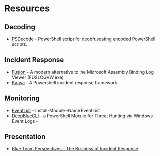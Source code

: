 # Resources

## Decoding
- [PSDecode](https://github.com/R3MRUM/PSDecode) - PowerShell script for deobfuscating encoded PowerShell scripts.

## Incident Response
- [Fusion](https://github.com/awaescher/Fusion) - A modern alternative to the Microsoft Assembly Binding Log Viewer (FUSLOGVW.exe) 
- [Kansa](https://github.com/davehull/Kansa) - A Powershell incident response framework.

## Monitoring
- [EventList](https://www.powershellgallery.com/packages/EventList/2.0.0) - Install-Module -Name EventList 
- [DeepBlueCLI](https://github.com/sans-blue-team/DeepBlueCLI) - a PowerShell Module for Threat Hunting via Windows Event Logs -

## Presentation
- [Blue Team Perspectives - The Business of Incident Response](https://digital-forensics.sans.org/summit-archives/Prague_Summit/Blue_Team_Perspectives_David_Kovar.pdf)
